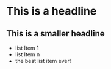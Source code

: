 # This is a headline 

## This is a smaller headline

* list Item 1
* list Item n
* the best list item ever!
